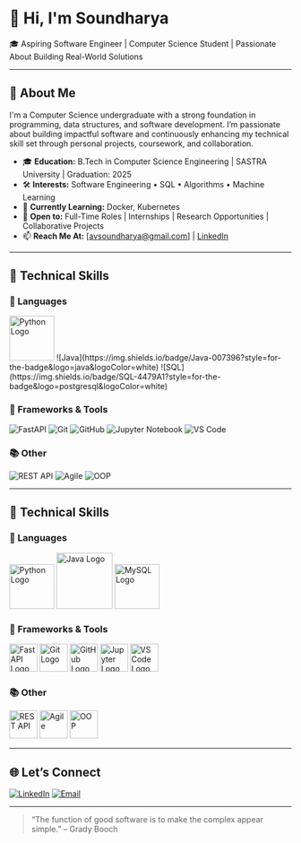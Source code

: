 # 👋 Hi, I'm Soundharya

🎓 Aspiring Software Engineer | Computer Science Student | Passionate About Building Real-World Solutions

---

## 🧭 About Me

I'm a Computer Science undergraduate with a strong foundation in programming, data structures, and software development. I’m passionate about building impactful software and continuously enhancing my technical skill set through personal projects, coursework, and collaboration.

- 🎓 **Education:** B.Tech in Computer Science Engineering | SASTRA University | Graduation: 2025
- 🛠️ **Interests:** Software Engineering • SQL • Algorithms • Machine Learning
- 🌱 **Currently Learning:**  Docker, Kubernetes
- 💼 **Open to:** Full-Time Roles | Internships | Research Opportunities | Collaborative Projects
- 📫 **Reach Me At:** [avsoundharya@gmail.com] | [LinkedIn](https://www.linkedin.com/in/soundharya-a-236104312/)

---

## 🧰 Technical Skills

### 📝 Languages  
<img src="https://uploads.sitepoint.com/wp-content/uploads/2022/10/1665705578python-logo.png" alt="Python Logo" width="80"/>
![Java](https://img.shields.io/badge/Java-007396?style=for-the-badge&logo=java&logoColor=white)
![SQL](https://img.shields.io/badge/SQL-4479A1?style=for-the-badge&logo=postgresql&logoColor=white)

### 🧪 Frameworks & Tools  
![FastAPI](https://img.shields.io/badge/FastAPI-009688?style=for-the-badge&logo=fastapi&logoColor=white)
![Git](https://img.shields.io/badge/Git-F05032?style=for-the-badge&logo=git&logoColor=white)
![GitHub](https://img.shields.io/badge/GitHub-181717?style=for-the-badge&logo=github&logoColor=white)
![Jupyter Notebook](https://img.shields.io/badge/Jupyter-F37626?style=for-the-badge&logo=jupyter&logoColor=white)
![VS Code](https://img.shields.io/badge/VS%20Code-007ACC?style=for-the-badge&logo=visual-studio-code&logoColor=white)

### 📚 Other  
![REST API](https://img.shields.io/badge/REST%20API-FF6F00?style=for-the-badge&logo=api&logoColor=white)
![Agile](https://img.shields.io/badge/Agile-0277BD?style=for-the-badge&logo=scrumalliance&logoColor=white)
![OOP](https://img.shields.io/badge/OOP-6A1B9A?style=for-the-badge&logo=codeforces&logoColor=white)

---

## 🧰 Technical Skills

### 📝 Languages  
<p align="left">
  <img src="https://uploads.sitepoint.com/wp-content/uploads/2022/10/1665705578python-logo.png" alt="Python Logo" width="80" />
  <img src="https://download.logo.wine/logo/Java_(programming_language)/Java_(programming_language)-Logo.wine.png" alt="Java Logo" width="100" />
  <img src="https://pngimg.com/uploads/mysql/mysql_PNG1.png" alt="MySQL Logo" width="80" />
</p>

### 🧪 Frameworks & Tools  
<p align="left">
  <img src="https://hellocoding.de/images/category/python/fastapi/fast-api-logo.jpeg" alt="FastAPI Logo" height="50" />
  <img src="https://1000logos.net/wp-content/uploads/2020/08/Git-Logo.png" alt="Git Logo" height="50" />
  <img src="https://logos-world.net/wp-content/uploads/2020/11/GitHub-Logo.png" alt="GitHub Logo" height="50" />
  <img src="https://kiran-parte.github.io/aiforall/assets/images/blog/jupyter.jpg" alt="Jupyter Logo" height="50" />
  <img src="https://code.visualstudio.com/assets/images/code-stable.png" alt="VS Code Logo" height="50" />
</p>

### 📚 Other  
<p align="left">
  <img src="https://d12m9erqbesehq.cloudfront.net/wp-content/uploads/2016/04/30152042/event-smart-rest-api.png" alt="REST API" height="50" />
  <img src="https://logodix.com/logo/1760613.png" alt="Agile" height="50" />
  <img src="https://tse2.mm.bing.net/th?id=OIP.oPZXQ6A50JJnPR6qKr6ngQHaH8&pid=Api&P=0&h=180" alt="OOP" height="50" />
</p>

---

## 🌐 Let’s Connect

[![LinkedIn](https://img.shields.io/badge/LinkedIn-%230077B5.svg?&style=flat&logo=linkedin&logoColor=white)](https://www.linkedin.com/in/soundharya-a-236104312/)
[![Email](https://img.shields.io/badge/Email-D14836?style=flat&logo=gmail&logoColor=white)](mailto:avsoundharya@gmail.com)

---

> “The function of good software is to make the complex appear simple.” – Grady Booch
